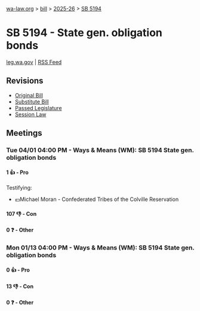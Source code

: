 [wa-law.org](/) > [bill](/bill/) > [2025-26](/bill/2025-26/) > [SB 5194](/bill/2025-26/sb/5194/)

# SB 5194 - State gen. obligation bonds
[leg.wa.gov](https://app.leg.wa.gov/billsummary?BillNumber=5194&Year=2025&Initiative=false) | [RSS Feed](./rss.xml)

## Revisions
* [Original Bill](1/)
* [Substitute Bill](S/)
* [Passed Legislature](S.PL/)
* [Session Law](S.SL/)

## Meetings
### Tue 04/01 04:00 PM - Ways & Means (WM): SB 5194 State gen. obligation bonds
#### 1 👍 - Pro
Testifying:
* 💵Michael Moran - Confederated Tribes of the Colville Reservation

#### 107 👎 - Con

#### 0 ❓ - Other

### Mon 01/13 04:00 PM - Ways & Means (WM): SB 5194 State gen. obligation bonds
#### 0 👍 - Pro

#### 13 👎 - Con

#### 0 ❓ - Other

